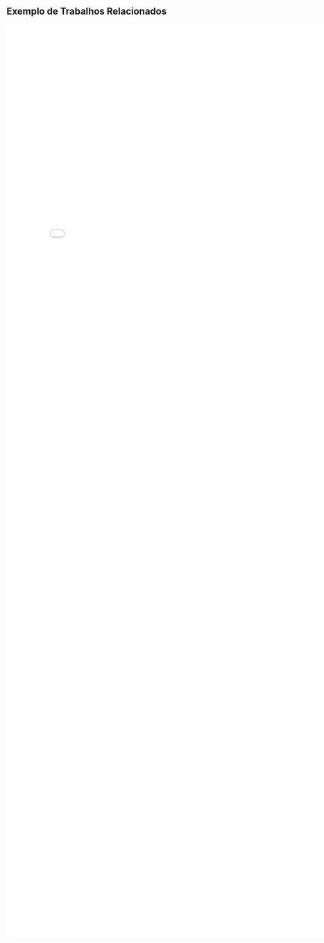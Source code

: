 
<h2> Exemplo de Trabalhos Relacionados </h2>

<p align="justify">
  <embed type="application/pdf" src="TrabalhosRelacionadosExemplo.pdf" width="800px" height="2100px" class="responsive">
</p>

